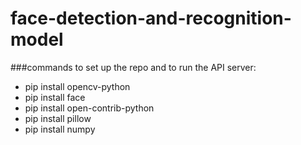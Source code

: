 # face-detection-and-recognition-model
###commands to set up the repo and to run the API server:
- pip install opencv-python
- pip install face
- pip install open-contrib-python
- pip install pillow
- pip install numpy
